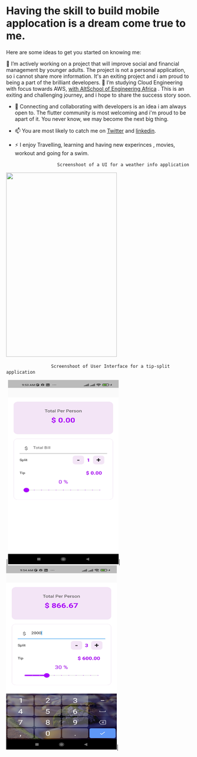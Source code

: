 # Having the skill to build mobile applocation is a dream come true to me.
Here are some ideas to get you started on knowing me:

 🔭 I’m actively working on a project that will improve social and financial management by younger adults. The project is not a personal application, so i cannot share more information. It's an exiting project and i am proud to being a part of the brilliant developers. 
 🌱 I’m studying Cloud Engineering with focus towards AWS, [with AltSchool of Engineering Africa](https://www.altschoolafrica.com/#) . This is an exiting and challenging journey, and i hope to share the success story soon.
- 🤔 Connecting and collaborating with developers is an idea i am always open to. The flutter community is most welcoming and i'm proud to be apart of it. You never know, we may become the next big thing. 
- 📫 You are most likely to catch me on [Twitter](https://twitter.com/bluebunny402) and [linkedin](https://www.linkedin.com/in/chidiebere-annabel-ilo-14b2461a6/). 
- ⚡ I enjoy Travelling, learning and having new experinces , movies, workout and going for a swim.


                      
                      Screenshoot of a UI for a weather info application
<img src="https://github.com/cuddle-bunny/level_up/blob/master/images/weatherAppLevelUp.jpg" width="300px" height="500px">



                     Screenshoot of User Interface for a tip-split application
 |<img src="https://github.com/annabel-ilo/level_up/blob/master/images/billSplit.jpg" width="300px" height="500px">|  <img src="https://github.com/annabel-ilo/level_up/blob/master/images/billSplit2.jpg" width="300px" height="500px">|
 
 
  
  

 
      
